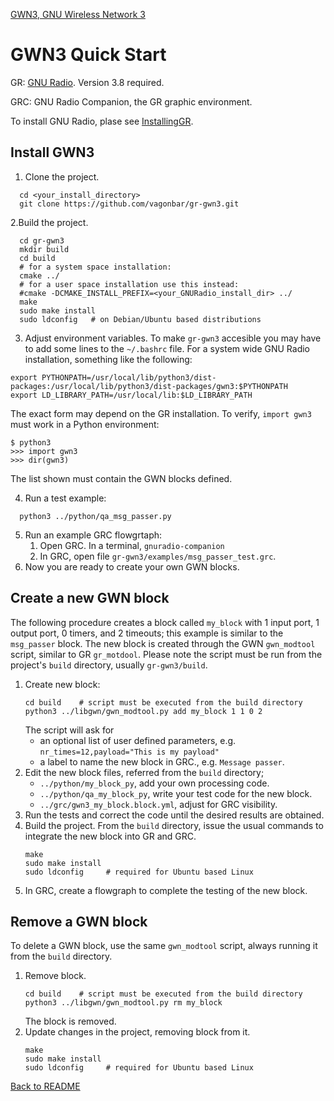 [GWN3, GNU Wireless Network 3](https://github.com/vagonbar/gr-gwn3)

# GWN3 Quick Start
GR: [GNU Radio](https://www.gnuradio.org/). Version 3.8 required.

GRC: GNU Radio Companion, the GR graphic environment.

To install GNU Radio, plase see [InstallingGR](https://wiki.gnuradio.org/index.php/InstallingGR).

## Install GWN3
1. Clone the project.
  ```
	cd <your_install_directory>
	git clone https://github.com/vagonbar/gr-gwn3.git  
  ```
2.Build the project.
  ```
	cd gr-gwn3
	mkdir build  
	cd build  
	# for a system space installation:
	cmake ../  
	# for a user space installation use this instead:
	#cmake -DCMAKE_INSTALL_PREFIX=<your_GNURadio_install_dir> ../
	make
	sudo make install  
	sudo ldconfig   # on Debian/Ubuntu based distributions
  ```
3. Adjust environment variables.
  To make `gr-gwn3` accesible you may have to add some lines to the `~/.bashrc` file. For a system wide GNU Radio installation, something like the following:
  ```
  export PYTHONPATH=/usr/local/lib/python3/dist-packages:/usr/local/lib/python3/dist-packages/gwn3:$PYTHONPATH
  export LD_LIBRARY_PATH=/usr/local/lib:$LD_LIBRARY_PATH
  ```
  The exact form may depend on the GR installation. To verify, `import gwn3` must work in a Python environment:
  ```
  $ python3
  >>> import gwn3
  >>> dir(gwn3)
  ```
  The list shown must contain the GWN blocks defined.

4. Run a test example:
  ```
	python3 ../python/qa_msg_passer.py 
  ```
5. Run an example GRC flowgrtaph:
	1. Open GRC. In a terminal,
		```gnuradio-companion```
	2. In GRC, open file `gr-gwn3/examples/msg_passer_test.grc`.
6. Now you are ready to create your own GWN blocks.

## Create a new GWN block
The following procedure creates a block called `my_block` with 1 input port, 1 output port, 0 timers, and 2 timeouts; this example is similar to the `msg_passer` block. The new block is created through the GWN `gwn_modtool` script, similar to GR `gr_motdool`. Please note the script must be run from the project's `build` directory, usually `gr-gwn3/build`.

1. Create new block:
	```
	cd build    # script must be executed from the build directory
	python3 ../libgwn/gwn_modtool.py add my_block 1 1 0 2
	```
	The script will ask for
	-	an optional list of user defined parameters, e.g. `nr_times=12,payload="This is my payload"`
	-	a label to name the new block in GRC., e.g. `Message passer`.
2. Edit the new block files, referred from the `build` directory;
	-	`../python/my_block_py`, add your own processing code.
	-	`../python/qa_my_block_py`, write your test code for the new block.
	-	`../grc/gwn3_my_block.block.yml`, adjust for GRC visibility.
3. Run the tests and correct the code until the desired results are obtained.
4. Build the project. From the `build` directory, issue the usual commands to integrate the new block into GR and GRC.
	```
	make
	sudo make install
	sudo ldconfig     # required for Ubuntu based Linux
	```
5. In GRC, create a flowgraph to complete the testing of the new block.
	
## Remove a GWN block
To delete a GWN block, use the same `gwn_modtool` script, always running it from the `build` directory.

1. Remove block.
	```
	cd build    # script must be executed from the build directory
	python3 ../libgwn/gwn_modtool.py rm my_block
	```
	The block is removed.
2. Update changes in the project, removing block from it.
	```
	make
	sudo make install
	sudo ldconfig     # required for Ubuntu based Linux
	```
	
[Back to README](../../README.md)

